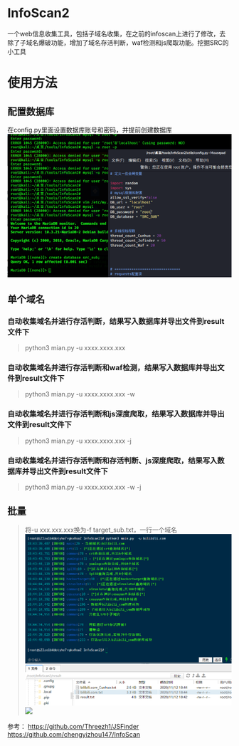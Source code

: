 # InfoScan2
一个web信息收集工具，包括子域名收集，在之前的infoscan上进行了修改，去除了子域名爆破功能，增加了域名存活判断，waf检测和js爬取功能。挖掘SRC的小工具
# 使用方法
## 配置数据库
在config.py里面设置数据库账号和密码，并提前创建数据库
![img](111.png)
## 单个域名
### 自动收集域名并进行存活判断，结果写入数据库并导出文件到result文件下
> python3 mian.py -u xxxx.xxxx.xxx
### 自动收集域名并进行存活判断和waf检测，结果写入数据库并导出文件到result文件下
> python3 mian.py -u xxxx.xxxx.xxx -w
### 自动收集域名并进行存活判断和js深度爬取，结果写入数据库并导出文件到result文件下
> python3 mian.py -u xxxx.xxxx.xxx -j
### 自动收集域名并进行存活判断和存活判断、js深度爬取，结果写入数据库并导出文件到result文件下
> python3 mian.py -u xxxx.xxxx.xxx -w -j
## 批量
> 将-u xxx.xxx.xxx换为-f target_sub.txt，一行一个域名
![](222.png)
![](3.png)

参考：
https://github.com/Threezh1/JSFinder
https://github.com/chengyizhou147/InfoScan
